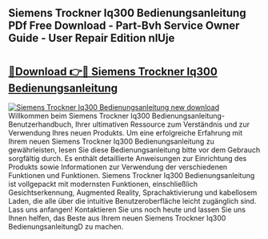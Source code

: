## Siemens Trockner Iq300 Bedienungsanleitung PDf Free Download - Part-Bvh Service Owner Guide - User Repair Edition nlUje

# <h2><a href="http://df0841l.blite.top/?on=Siemens+Trockner+Iq300+Bedienungsanleitung">🔗Download 👉🔴 Siemens Trockner Iq300 Bedienungsanleitung</a></h2>

[![Siemens Trockner Iq300 Bedienungsanleitung new download](https://i.imgur.com/lujVjoI.png)](http://df0841l.blite.top/?on=Siemens+Trockner+Iq300+Bedienungsanleitung)
Willkommen beim Siemens Trockner Iq300 Bedienungsanleitung-Benutzerhandbuch, Ihrer ultimativen Ressource zum Verständnis und zur Verwendung Ihres neuen Produkts. Um eine erfolgreiche Erfahrung mit Ihrem neuen Siemens Trockner Iq300 Bedienungsanleitung zu gewährleisten, lesen Sie diese Bedienungsanleitung bitte vor dem Gebrauch sorgfältig durch. Es enthält detaillierte Anweisungen zur Einrichtung des Produkts sowie Informationen zur Verwendung der verschiedenen Funktionen und Funktionen. Siemens Trockner Iq300 Bedienungsanleitung ist vollgepackt mit modernsten Funktionen, einschließlich Gesichtserkennung, Augmented Reality, Sprachaktivierung und kabellosem Laden, die alle über die intuitive Benutzeroberfläche leicht zugänglich sind. Lass uns anfangen! Kontaktieren Sie uns noch heute und lassen Sie uns Ihnen helfen, das Beste aus Ihrem neuen Siemens Trockner Iq300 BedienungsanleitungD zu machen.
